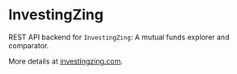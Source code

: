 # InvestingZing
REST API backend for `InvestingZing`: A mutual funds explorer and comparator.

More details at [investingzing.com](http://investingzing.com).

